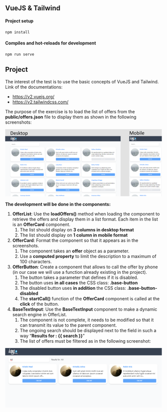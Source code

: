 ## VueJS & Tailwind

#### Project setup
```
npm install
```

#### Compiles and hot-reloads for development
```
npm run serve
```

## Project
The interest of the test is to use the basic concepts of VueJS and Tailwind.
Link of the documentations:

- https://v2.vuejs.org/
- https://v2.tailwindcss.com/

The purpose of the exercise is to load the list of offers from the **public/offers.json** file to display them as shown in the following screenshots:

![result](src/assets/images/result.png)

**The development will be done in the components:**

1. **OfferList**: Use the **loadOffers()** method when loading the component to retrieve the offers and display them in a list format. Each item in the list is an **OfferCard** component.
    1. The list should display on **3 columns in desktop format**
    2. The list should display on **1 column in mobile format**
2. **OfferCard**: Format the component so that it appears as in the screenshots.
    1. The component takes an **offer** object as a parameter.
    2. Use a **computed property** to limit the description to a maximum of 100 characters.
3. **OfferButton**: Create a component that allows to call the offer by phone (in our case we will use a function already existing in the project).
    1. The button takes a parameter that defines if it is disabled.
    2. The button uses **in all cases** the CSS class: **.base-button**
    3. The disabled button uses **in addition** the CSS class: **.base-button-disabled**
    4. The **startCall()** function of the **OfferCard** component is called at the **click** of the button.
4. **BaseTextInput**: Use the **BaseTextInput** component to make a dynamic search engine in OfferList.
    1. The component is not complete, it needs to be modified so that it can transmit its value to the parent component.
    2. The ongoing search should be displayed next to the field in such a way “**Results for : {{ search }}**”
    3. The list of offers must be filtered as in the following screenshot:

![search](src/assets/images/search.png)